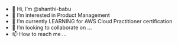 - 👋 Hi, I’m @shanthi-babu
- 👀 I’m interested in Product Management
- 🌱 I’m currently LEARNING for AWS Cloud Practitioner certification 
- 💞️ I’m looking to collaborate on ...
- 📫 How to reach me ...

<!---
shanthi-babu/shanthi-babu is a ✨ special ✨ repository because its `README.md` (this file) appears on your GitHub profile.
You can click the Preview link to take a look at your changes.
--->
